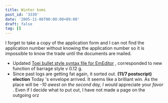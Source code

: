 ```yaml
---
title: Winter komi
post_id: '3339'
date: '2005-11-06T00:00:00+09:00'
draft: false
tag: []
---
```


I forget to take a copy of the application form and I can not find the application number without knowing the application number so it is impossible to know the trade until the documents are mailed.

*   Updated [Toei bullet style syntax file for EmEditor](/emeditor-danmakufu) , corresponded to new function of barrage style v 0.12 g.
*   Since past logs are getting fat again, it sorted out. **(11/7 postscript) election** Today 's envelope arrived. It seems like a brilliant win. As the place will be _-10 awest on the second day, I would_ appreciate your _favor_ . Even if I decide what to put out, I have not made a page on the outgoing orz